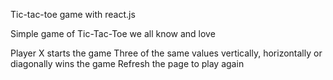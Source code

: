Tic-tac-toe game with react.js

Simple game of Tic-Tac-Toe we all know and love

Player X starts the game
Three of the same values vertically, horizontally or diagonally wins the game
Refresh the page to play again
